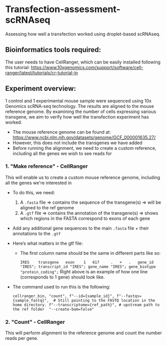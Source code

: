 # Transfection-assessment-scRNAseq
Assessing how well a transfection worked using droplet-based scRNAseq. 

## Bioinformatics tools required: 
The user needs to have CellRanger, which can be easily installed following this tutorial: https://www.10xgenomics.com/support/software/cell-ranger/latest/tutorials/cr-tutorial-in


## Experiment overview: 
1 control and 1 experimental mouse sample were sequenced using 10x Genomics scRNA-seq technology. The results are aligned to the mouse reference genome. By examining the number of cells expressing various transgene, we aim to verify how well the transfection experiment has worked. 
- The mouse reference genome can be found at: https://www.ncbi.nlm.nih.gov/datasets/genome/GCF_000001635.27/ 
- However, this does not include the transgenes we have added
- Before running the alignment, we need to create a custom reference, including all the genes we wish to see reads for

### 1. "Make reference" - CellRanger 
This will enable us to create a custom mouse reference genome, including all the genes we're interested in
- To do this, we need:
    1. A `.fasta` file ⇒ contains the sequence of the transgene(s) ⇒ will be aligned to the ref genome
    2. A `.gtf` file ⇒ contains the annotation of the transgene(s) ⇒ shows which regions in the FASTA correspond to exons of each gene
- Add any additional gene sequences to the main `.fasta` file + their annotations to the `.gtf`
- Here’s what matters in the gtf file:
    - The first column name should be the same in different parts like so:

  
      `IRES    transgene   exon    1   617     .   +   .   gene_id "IRES"; transcript_id "IRES"; gene_name "IRES"; gene_biotype "protein_coding";`
      Right above is an example of how one line (corresponds to 1 gene) should look like. 
- The command used to run this is the following:


  `cellranger_bin, "count",
        f"--id={sample_id}",
        f"--fastqs={sample_fastq}",  # Still pointing to the FASTQ location in the home directory.
        f"--transcriptome={ref_path}", # upstream path to the ref folder 
        "--create-bam=false"`

### 2. "Count" - CellRanger
This will perform alignment to the reference genome and count the number reads per gene.
    
